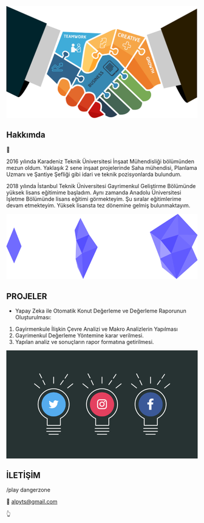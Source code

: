 
![](/images/0.png)

## Hakkımda

:rocket:

2016 yılında Karadeniz Teknik Üniversitesi İnşaat Mühendisliği bölümünden mezun oldum. Yaklaşık 2 sene inşaat projelerinde Saha mühendisi, Planlama Uzmanı ve Şantiye Şefliği gibi idari ve teknik pozisyonlarda bulundum.

2018 yılında İstanbul Teknik Üniversitesi Gayrimenkul Geliştirme Bölümünde yüksek lisans eğitimime başladım.
Aynı zamanda Anadolu Üniversitesi İşletme Bölümünde lisans eğitimi görmekteyim.
Şu sıralar eğitimlerime devam etmekteyim. Yüksek lisansta tez dönemine gelmiş bulunmaktayım.

![](/images/1.png)

## PROJELER

- Yapay Zeka ile Otomatik Konut Değerleme ve Değerleme Raporunun Oluşturulması: 

1. Gayirmenkule İlişkin Çevre Analizi ve Makro Analizlerin Yapılması
2. Gayrimenkul Değerleme Yöntemine karar verilmesi.
3. Yapılan analiz ve sonuçların rapor formatına getirilmesi.

![](/images/3.png)

## İLETİŞİM


/play dangerzone

:email: alpyts@gmail.com

:point_up_2:
```python

```

